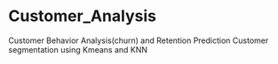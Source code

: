 # Customer_Analysis
Customer Behavior Analysis(churn) and Retention Prediction
Customer segmentation using Kmeans and KNN

